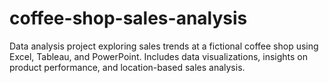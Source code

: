 # coffee-shop-sales-analysis
Data analysis project exploring sales trends at a fictional coffee shop using Excel, Tableau, and PowerPoint. Includes data visualizations, insights on product performance, and location-based sales analysis.
